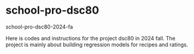 # school-pro-dsc80
school-pro-dsc80-2024-fa

Here is codes and instructions for the project dsc80 in 2024 fall.
The project is mainly about building regression models for recipes and ratings.
